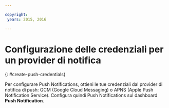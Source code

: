 ```yaml
---

copyright:
 years: 2015, 2016

---
```

# Configurazione delle credenziali per un provider di notifica
{: #create-push-credentials}

Per configurare Push Notifications, ottieni le tue credenziali dal provider di notifica di push: GCM (Google Cloud Messaging) o APNS (Apple Push Notification Service). Configura quindi Push Notifications sul dashboard **Push Notification**.
